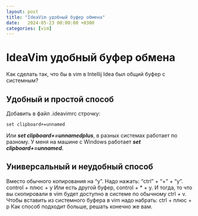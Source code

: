 ```yaml
---
layout: post
title: "IdeaVim удобный буфер обмена"
date:   2024-05-23 00:00:00 +0300
categories: [vim]
---
```


# IdeaVim удобный буфер обмена

Как сделать так, что бы в vim в Intellij Idea был общий буфер с системным?

## Удобный и простой способ

Добавить в файл .ideavimrc строчку:

```
set clipboard+=unnamed
```

Или ***set clipboard+=unnamedplus***, в разных системах работает по разному.
У меня на машине с Windows работает ***set clipboard+=unnamed.***

## Универсальный и неудобный способ

Вместо обычного копирования на “y”. Надо нажать: “ctrl” + “+” + “y”.
control + плюс + y
Или есть другой буфер, control + * + y.
И тогда, то что вы скопировали в vim будет доступно в системе по обычному ctrl + v.
Чтобы вставить из системного буфера в vim надо набрать: ctrl + плюс + p
Как способ подходит больше, решать конечно же вам.